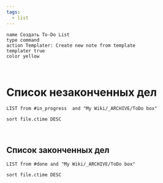 ```yaml
---
tags:
  - list
---
```

```button
name Создать To-Do List
type command
action Templater: Create new note from template
templater true
color yellow
```
 

# Список незаконченных дел
```dataview
LIST from #in_progress  and "My Wiki/_ARCHIVE/ToDo box"

sort file.ctime DESC
```

 **$\quad$**
## Список законченных дел
```dataview
LIST from #done and "My Wiki/_ARCHIVE/ToDo box"

sort file.ctime DESC
```